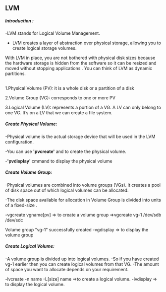 
## LVM
##### Introduction :
-LVM stands for Logical Volume Management.

- LVM creates a layer of abstraction over physical storage, allowing you to create logical storage volumes.

 With LVM in place, you are not bothered with physical disk sizes because the hardware storage is hidden from the software 
so it can be resized and moved without stopping applications . You can think of LVM as dynamic partitions.

##  
1.Physical Volume (PV): it is a whole disk or a partition of a disk

2.Volume Group (VG): corresponds to one or more PV

3.Logical Volume (LV): represents a portion of a VG. A LV can only belong to one VG. It’s on a LV that we can create a file system.

##### Create Physical Volume:
-Physical volume is the actual storage device that will be used in the LVM configuration. 

-You can use <b> 'pvcreate'</b> and to create the physical volume.

-<b>'pvdisplay' </b> cmmand to display the physical volume

##### Create Volume Group:
-Physical volumes are combined into volume groups (VGs). It creates a pool of disk space out of which logical volumes can be allocated.

-The disk space available for allocation in Volume Group is divided into units of a fixed-size .

-vgcreate vgname[pv] => to create a volume group
=>vgcreate vg-1 /dev/sdb /dev/sdc

 Volume group "vg-1" successfully created
-vgdisplay => to display the volume group

##### Create Logical Volume:
-A volume group is divided up into logical volumes. 
-So if you have created vg-1 earlier then you can create logical volumes from that VG.
-The amount of space you want to allocate depends on your requirement.

-lvcreate -n name -L[size] name =>to create a logical volume.
-lvdisplay => to display the logical volume.




         
            

    
